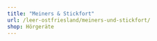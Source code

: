 ```yaml
---
title: "Meiners & Stickfort"
url: /leer-ostfriesland/meiners-und-stickfort/
shop: Hörgeräte
---
```

